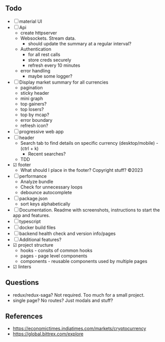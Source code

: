 ## Todo

- &#9744; material UI
- &#9744; Api
  - create httpserver
  - Websockets. Stream data.
    - should update the summary at a regular interval?
  - Authentication
    - for all rest calls
    - store creds securely
    - refresh every 10 minutes
  - error handling
    - maybe some logger?
- &#9744; Display market summary for all currencies
  - pagination
  - sticky header
  - mini graph
  - top gainers?
  - top losers?
  - top by mcap?
  - error boundary
  - refresh icon?
- &#9744; progressive web app
- &#9744; header
  - Search tab to find details on specific currency (desktop/mobile) - (ctrl + k)
    - Recent searches?
  - TDD
- &#9745; footer
  - What should I place in the footer? Copyright stuff? ©2023
- &#9744; performance
  - Analyze bundle
  - Check for unnecessary loops
  - debounce autocomplete
- &#9744; package.json
  - sort keys alphabetically
- &#9744; Documentation. Readme with screenshots, instructions to start the app and features.
- &#9744; typescript
- &#9744; docker build files
- &#9744; backend health check and version info/pages
- &#9744; Additional features?
- &#9745; project structure
  - hooks - consits of common hooks
  - pages - page level components
  - components - reusable components used by multiple pages
- &#9745; linters

## Questions

- redux/redux-saga? Not required. Too much for a small project.
- single page? No routes? Just modals and stuff?

## References

- https://economictimes.indiatimes.com/markets/cryptocurrency
- https://global.bittrex.com/explore
